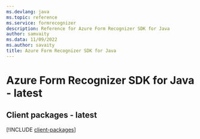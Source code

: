 ```yaml
---
ms.devlang: java
ms.topic: reference
ms.service: formrecognizer
description: Reference for Azure Form Recognizer SDK for Java
author: samvaity
ms.data: 11/09/2022
ms.author: savaity
title: Azure Form Recognizer SDK for Java
---
```

# Azure Form Recognizer SDK for Java - latest

## Client packages - latest
[!INCLUDE [client-packages](form-recognizer-client-index.md)]